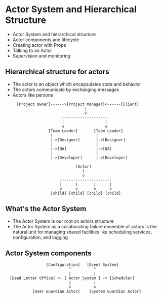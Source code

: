 # Actor System and Hierarchical Structure

- Actor System and hierarchical structure
- Actor components and lifecycle
- Creating actor with Props
- Talking to an Actor
- Supervision and monitoring

## Hierarchical structure for actors

- The actor is an object which encapsulates state and behavior
- The actors communicate by exchanging messages
- Actors like persons

```
     [Project Owner]------>[Project Manager]<------[Client]
                                   |
                                   v
                         --------------------
                         |                  |
                         v                  v
                   [Team Leader]       [Team Leader]
                    |                   |
                    |->[Designer]       |->[Designer]
                    |                   |
                    |->[QA]             |->[QA]
                    |                   |
                    |->[Developer]      |->[Developer]
```

```
                               [Actor]
                                  |
                                  v
                        -----------------------
                        |      |       |      |
                        v      v       v      v
                    [child] [child] [child] [child]  
```

## What's the Actor System

- The Actor System is our root on actors structure
- The Actor System as a collaborating failure ensemble of actors is the natural unit for managing shared facilities
like scheduling services, configuration, and logging

## Actor System components

```
                  [Configuration]   [Event System]
                            ^          ^
                            |          |
  [Dead Letter Office] <- [ Actor System ] -> [Scheduler]
                            |          |
                            v          v
            [User Guardian Actor]    [System Guardian Actor]
```
